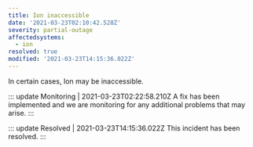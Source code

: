 ```yaml
---
title: Ion inaccessible
date: '2021-03-23T02:10:42.528Z'
severity: partial-outage
affectedsystems:
  - ion
resolved: true
modified: '2021-03-23T14:15:36.022Z'
---
```

In certain cases, Ion may be inaccessible.

::: update Monitoring | 2021-03-23T02:22:58.210Z
A fix has been implemented and we are monitoring for any additional problems that may arise.
:::

::: update Resolved | 2021-03-23T14:15:36.022Z
This incident has been resolved.
:::

<!--- language code: en -->
